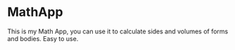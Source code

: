 # MathApp

This is my Math App, you can use it to calculate sides and volumes of forms and bodies.
Easy to use.

